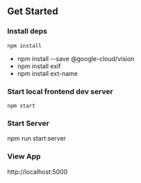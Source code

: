 ## Get Started

### Install deps
 ```npm install```

- npm install --save @google-cloud/vision
- npm install exif
- npm install ext-name

### Start local frontend dev server
 ```npm start```

### Start Server
npm run start:server

### View App
http://localhost:5000